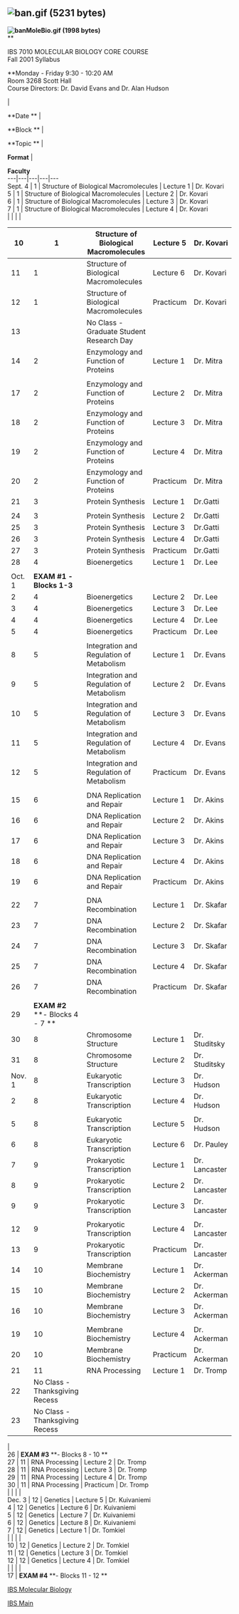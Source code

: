 **![ban.gif \(5231 bytes\)](../../images/ban.gif)**  
---  
**![banMoleBio.gif \(1998 bytes\)](../../images/banMoleBio.gif)**  
**

IBS 7010 MOLECULAR BIOLOGY CORE COURSE  
Fall 2001 Syllabus

**Monday - Friday 9:30 - 10:20 AM  
Room 3268 Scott Hall  
Course Directors: Dr. David Evans and Dr. Alan Hudson

|

**Date  ** |

**Block  ** |

**Topic  ** |

**Format**   |

**Faculty**  
---|---|---|---|---  
Sept. 4  | 1  | Structure of Biological Macromolecules  | Lecture 1  | Dr.
Kovari  
5 | 1  | Structure of Biological Macromolecules  | Lecture 2  | Dr. Kovari  
6  | 1  | Structure of Biological Macromolecules  | Lecture 3  | Dr. Kovari  
7  | 1  | Structure of Biological Macromolecules  | Lecture 4  | Dr. Kovari  
  |   |   |   |  
  
10  | 1  | Structure of Biological Macromolecules  | Lecture 5  | Dr. Kovari  
---|---|---|---|---  
11 | 1  | Structure of Biological Macromolecules  | Lecture 6  | Dr. Kovari  
12 | 1  | Structure of Biological Macromolecules  | Practicum  | Dr. Kovari  
13  |   | No Class - Graduate Student Research Day  
14  | 2  | Enzymology and Function of Proteins  | Lecture 1  | Dr. Mitra  
  |   |   |   |  
17 | 2 | Enzymology and Function of Proteins  | Lecture 2 | Dr. Mitra  
18 | 2 | Enzymology and Function of Proteins  | Lecture 3 | Dr. Mitra  
19 | 2 | Enzymology and Function of Proteins  | Lecture 4 | Dr. Mitra  
20 | 2 | Enzymology and Function of Proteins  | Practicum | Dr. Mitra  
21 | 3 | Protein Synthesis | Lecture 1 | Dr.Gatti  
  |   |   |   |  
24  | 3  | Protein Synthesis | Lecture 2  | Dr.Gatti  
25  | 3  | Protein Synthesis | Lecture 3 | Dr.Gatti  
26  | 3  | Protein Synthesis | Lecture 4  | Dr.Gatti  
27  | 3  | Protein Synthesis | Practicum | Dr.Gatti  
28  | 4  | Bioenergetics   |  Lecture 1  | Dr. Lee  
  |   |   |   |  
Oct. 1  | **EXAM #1** **\- Blocks 1-3**  
2  | 4  | Bioenergetics  | Lecture 2  | Dr. Lee  
3  | 4  | Bioenergetics  | Lecture 3  | Dr. Lee  
4  | 4  | Bioenergetics  | Lecture 4  | Dr. Lee  
5  | 4  | Bioenergetics  | Practicum | Dr. Lee  
  |   |   |   |  
8  | 5  | Integration and Regulation of Metabolism  | Lecture 1  | Dr. Evans  
9  | 5  | Integration and Regulation of Metabolism  | Lecture 2  | Dr. Evans  
10  | 5  | Integration and Regulation of Metabolism  | Lecture 3  | Dr. Evans  
11  | 5  | Integration and Regulation of Metabolism  | Lecture 4  | Dr. Evans  
12  | 5  | Integration and Regulation of Metabolism  | Practicum  | Dr. Evans  
  |   |   |   |  
15  | 6  | DNA Replication and Repair  | Lecture 1  | Dr. Akins  
16  | 6  | DNA Replication and Repair  | Lecture 2  | Dr. Akins  
17  | 6  | DNA Replication and Repair  | Lecture 3  | Dr. Akins  
18  | 6  | DNA Replication and Repair  | Lecture 4  | Dr. Akins  
19  | 6  | DNA  Replication and Repair  | Practicum | Dr. Akins  
  |   |   |   |  
22  | 7  | DNA Recombination | Lecture 1  | Dr. Skafar  
23 | 7  | DNA Recombination | Lecture 2  | Dr. Skafar  
24 | 7 | DNA Recombination | Lecture 3  | Dr. Skafar  
25 | 7 | DNA Recombination | Lecture 4  | Dr. Skafar  
26 | 7 | DNA Recombination | Practicum  | Dr. Skafar  
  |   |   |   |  
29  | **EXAM #2** **\- Blocks 4 - 7  **  
30  | 8  | Chromosome Structure  | Lecture 1  | Dr. Studitsky  
31  | 8  | Chromosome Structure  | Lecture 2  | Dr. Studitsky  
Nov. 1  | 8  | Eukaryotic Transcription  | Lecture 3  | Dr. Hudson  
2  | 8  | Eukaryotic Transcription  | Lecture 4  | Dr. Hudson  
  |   |   |   |  
5  | 8 | Eukaryotic Transcription  | Lecture 5  | Dr. Hudson  
6  | 8  | Eukaryotic Transcription  | Lecture 6  | Dr. Pauley  
7  | 9  | Prokaryotic Transcription  | Lecture 1  | Dr. Lancaster  
8  | 9  | Prokaryotic Transcription  | Lecture 2  | Dr. Lancaster  
9  | 9  | Prokaryotic Transcription  | Lecture 3  | Dr. Lancaster  
  |   |   |   |  
12  | 9  | Prokaryotic Transcription  | Lecture 4  | Dr. Lancaster  
13  | 9  | Prokaryotic Transcription  | Practicum | Dr. Lancaster  
14  | 10  | Membrane Biochemistry | Lecture 1  | Dr. Ackerman  
15  | 10  | Membrane Biochemistry | Lecture 2  | Dr. Ackerman  
16  | 10  | Membrane Biochemistry | Lecture 3  | Dr. Ackerman  
  |   |   |   |  
19 | 10 | Membrane Biochemistry | Lecture 4 | Dr. Ackerman  
20 | 10 | Membrane Biochemistry | Practicum | Dr. Ackerman  
21 | 11 | RNA Processing | Lecture 1 | Dr. Tromp  
22  | No Class - Thanksgiving Recess  
23  | No Class - Thanksgiving Recess  
  |  
26 | **EXAM #3** **\- Blocks 8 - 10  **  
27 | 11 | RNA Processing | Lecture 2 | Dr. Tromp  
28 | 11  | RNA Processing | Lecture 3 | Dr. Tromp  
29 | 11  | RNA Processing | Lecture 4 | Dr. Tromp  
30 | 11  | RNA Processing | Practicum | Dr. Tromp  
  |   |   |   |  
Dec. 3 | 12 | Genetics  | Lecture 5  | Dr. Kuivaniemi  
4 | 12 | Genetics  | Lecture 6  | Dr. Kuivaniemi  
5  | 12  | Genetics  | Lecture 7  | Dr. Kuivaniemi  
6  | 12  | Genetics  | Lecture 8  | Dr. Kuivaniemi  
7  | 12  | Genetics  | Lecture 1  | Dr. Tomkiel  
  |   |   |   |  
10 | 12 | Genetics  | Lecture 2  | Dr. Tomkiel  
11 | 12 | Genetics  | Lecture 3  | Dr. Tomkiel  
12  | 12  | Genetics  | Lecture 4  | Dr. Tomkiel  
  |   |   |   |  
17  | **EXAM #4** **\- Blocks 11 - 12  **  
  
[ IBS Molecular Biology](molecular.htm)

[IBS Main](../../index.htm)



